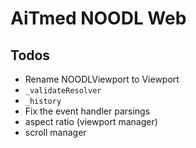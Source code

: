 # AiTmed NOODL Web

## Todos

- Rename NOODLViewport to Viewport
- `_validateResolver`
- `_history`
- Fix the event handler parsings
- aspect ratio (viewport manager)
- scroll manager
